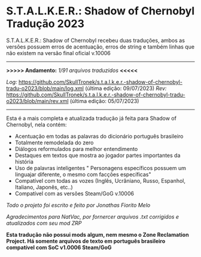 # S.T.A.L.K.E.R.: Shadow of Chernobyl Tradução 2023
S.T.A.L.K.E.R.: Shadow of Chernobyl recebeu duas traduções, ambos as versões possuem erros de acentuação, erros de string e também linhas que não existem na versão final oficial v.10006

_______________________________________________________
**>>>>> Andamento:** *1/91 arquivos traduzidos* **<<<<<**

*Log:* https://github.com/SkullTronek/s.t.a.l.k.e.r.-shadow-of-chernobyl-tradu-o2023/blob/main/log.xml (última edição: 09/07/2023)
*Rev:* https://github.com/SkullTronek/s.t.a.l.k.e.r.-shadow-of-chernobyl-tradu-o2023/blob/main/rev.xml (última edição: 05/07/2023)
_______________________________________________________

Esta é a mais completa e atualizada tradução já feita para Shadow of Chernobyl, nela contém:

- Acentuação em todas as palavras do dicionário português brasileiro
- Totalmente remodelada do zero
- Diálogos reformulados para melhor entendimento
- Destaques em textos que mostra ao jogador partes importantes da história
- Uso de palavras inteligentes " Personagens específicos possuem um linguajar diferente, o mesmo com facções específicas"
- Compatível com todas as vozes (Inglês, Ucrâniano, Russo, Espanhol, Italiano, Japonês, etc..)
- Compatível com as versões Steam/GoG v.10006

*Todo o projeto foi escrito e feito por Jonathas Fiorito Melo*

*Agradecimentos para NatVac, por fornercer arquivos .txt corrigidos e atualizados com seu mod ZRP*

**Esta tradução não possui mods algum, nem mesmo o Zone Reclamation Project. Há somente arquivos de texto em português brasileiro compatível com SoC v1.0006 Steam/GoG**
#
